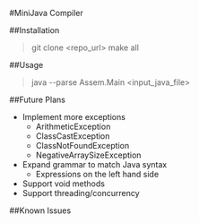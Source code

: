 #MiniJava Compiler

##Installation
> git clone <repo_url>
> make all

##Usage
> java --parse Assem.Main <input_java_file>

##Future Plans
* Implement more exceptions
  * ArithmeticException
  * ClassCastException
  * ClassNotFoundException
  * NegativeArraySizeException
* Expand grammar to match Java syntax
  * Expressions on the left hand side
* Support void methods
* Support threading/concurrency

##Known Issues
